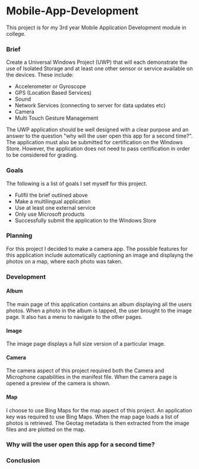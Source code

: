 # Mobile-App-Development
This project is for my 3rd year Mobile Application Development module in college.

### Brief
Create a Universal Windows Project (UWP) that will each demonstrate the use of Isolated Storage and at least one other sensor or service available on the devices. These include:

+ Accelerometer or Gyroscope
+ GPS (Location Based Services)
+ Sound
+ Network Services (connecting to server for data updates etc)
+ Camera
+ Multi Touch Gesture Management

The UWP application should be well designed with a clear purpose and an answer to the question "why will the user open this app for a second time?". The application must also be submitted for certification on the Windows Store. However, the application does not need to pass certification in order to be considered for grading.

### Goals
The following is a list of goals I set myself for this project.

+ Fullfil the brief outlined above
+ Make a multilingual application
+ Use at least one external service
+ Only use Microsoft products
+ Successfully submit the application to the Windows Store

### Planning
For this project I decided to make a camera app. The possible features for this application include automatically captioning an image and displayng the photos on a map, where each photo was taken.

### Development

#### Album
The main page of this application contains an album displaying all the users photos. When a photo in the album is tapped, the user brought to the image page. It also has a menu to navigate to the other pages.

#### Image
The image page displays a full size version of a particular image.

#### Camera
The camera aspect of this project required both the Camera and Microphone capabilities in the manifest file. When the camera page is opened a preview of the camera is shown.

#### Map
I choose to use Bing Maps for the map aspect of this project. An application key was required to use Bing Maps. When the map page loads a list of photos is retrieved. The Geotag metadata is then extracted from the image files and are plotted on the map.

### Why will the user open this app for a second time?

### Conclusion